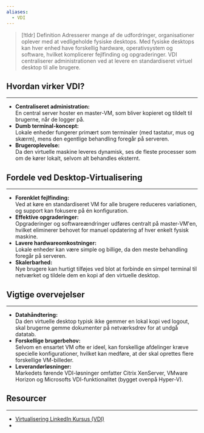 ```yaml
---
aliases:
  - VDI
---
```

> [!tldr] Definition
Adresserer mange af de udfordringer, organisationer oplever med at vedligeholde fysiske desktops. Med fysiske desktops kan hver enhed have forskellig hardware, operativsystem og software, hvilket komplicerer fejlfinding og opgraderinger. VDI centraliserer administrationen ved at levere en standardiseret virtuel desktop til alle brugere.

## Hvordan virker VDI?
---
- **Centraliseret administration:**  
  En central server hoster en master-VM, som bliver kopieret og tildelt til brugerne, når de logger på.  
- **Dumb terminal-koncept:**  
  Lokale enheder fungerer primært som terminaler (med tastatur, mus og skærm), mens den egentlige behandling foregår på serveren.
- **Brugeroplevelse:**  
  Da den virtuelle maskine leveres dynamisk, ses de fleste processer som om de kører lokalt, selvom alt behandles eksternt.

## Fordele ved Desktop-Virtualisering
---
- **Forenklet fejlfinding:**  
  Ved at køre en standardiseret VM for alle brugere reduceres variationen, og support kan fokusere på én konfiguration.
- **Effektive opgraderinger:**  
  Opgraderinger og softwareændringer udføres centralt på master-VM'en, hvilket eliminerer behovet for manuel opdatering af hver enkelt fysisk maskine.
- **Lavere hardwareomkostninger:**  
  Lokale enheder kan være simple og billige, da den meste behandling foregår på serveren.
- **Skalerbarhed:**  
  Nye brugere kan hurtigt tilføjes ved blot at forbinde en simpel terminal til netværket og tildele dem en kopi af den virtuelle desktop.

## Vigtige overvejelser
---
- **Datahåndtering:**  
  Da den virtuelle desktop typisk ikke gemmer en lokal kopi ved logout, skal brugerne gemme dokumenter på netværksdrev for at undgå datatab.
- **Forskellige brugerbehov:**  
  Selvom en ensartet VM ofte er ideel, kan forskellige afdelinger kræve specielle konfigurationer, hvilket kan medføre, at der skal oprettes flere forskellige VM-billeder.
- **Leverandørløsninger:**  
  Markedets førende VDI-løsninger omfatter Citrix XenServer, VMware Horizon og Microsofts VDI-funktionalitet (bygget ovenpå Hyper-V).
## Resourcer
---
- [Virtualisering LinkedIn Kursus (VDI)](https://www.linkedin.com/learning/learning-virtualization-13945890/virtualizing-desktop-computers?resume=false&u=57075649)
- 